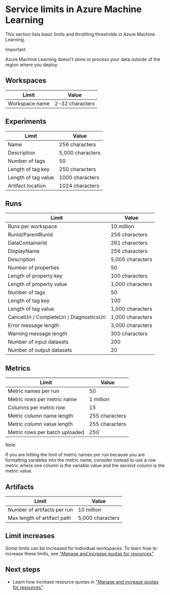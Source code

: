 
# Service limits in Azure Machine Learning

This section lists basic limits and throttling thresholds in Azure Machine Learning. 

> [!IMPORTANT]
> Azure Machine Learning doesn't store or process your data outside of the region where you deploy.

## Workspaces

| Limit | Value |
| --- | --- |
| Workspace name | 2-32 characters |

## Experiments
| Limit | Value |
| --- | --- |
| Name | 256 characters |
| Description | 5,000 characters |
| Number of tags | 50 |
| Length of tag key | 250 characters |
| Length of tag value | 1000 characters |
| Artifact location | 1024 characters |

## Runs
| Limit | Value |
| --- | --- |
| Runs per workspace | 10 million |
| RunId/ParentRunId | 256 characters |
| DataContainerId | 261 characters |
| DisplayName |256 characters|
| Description |5,000 characters|
| Number of properties |50 |
| Length of property key |100 characters |
| Length of property value |1,000 characters |
| Number of tags |50 |
| Length of tag key |100 |
| Length of tag value |1,000 characters |
| CancelUri / CompleteUri / DiagnosticsUri |1,000 characters |
| Error message length |3,000 characters |
| Warning message length |300 characters |
| Number of input datasets |200 |
| Number of output datasets |20 |

## Metrics
| Limit | Value |
| --- | --- |
| Metric names per run |50|
| Metric rows per metric name |1 million|
| Columns per metric row |15|
| Metric column name length |255 characters |
| Metric column value length |255 characters |
| Metric rows per batch uploaded | 250 |

> [!NOTE]
> If you are hitting the limit of metric names per run because you are formatting variables into the metric name, consider instead to use a row metric where one column is the variable value and the second column is the metric value.

## Artifacts

| Limit | Value |
| --- | --- |
| Number of artifacts per run |10 million|
| Max length of artifact path |5,000 characters |

## Limit increases

Some limits can be increased for individual workspaces. To learn how to increase these limits, see ["Manage and increase quotas for resources"](how-to-manage-quotas.md)

## Next steps

- Learn how increase resource quotas in ["Manage and increase quotas for resources"](how-to-manage-quotas.md).

